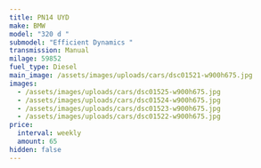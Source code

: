 ```yaml
---
title: PN14 UYD
make: BMW
model: "320 d "
submodel: "Efficient Dynamics "
transmission: Manual
milage: 59852
fuel_type: Diesel
main_image: /assets/images/uploads/cars/dsc01521-w900h675.jpg
images:
  - /assets/images/uploads/cars/dsc01525-w900h675.jpg
  - /assets/images/uploads/cars/dsc01524-w900h675.jpg
  - /assets/images/uploads/cars/dsc01523-w900h675.jpg
  - /assets/images/uploads/cars/dsc01522-w900h675.jpg
price:
  interval: weekly
  amount: 65
hidden: false
---
```

